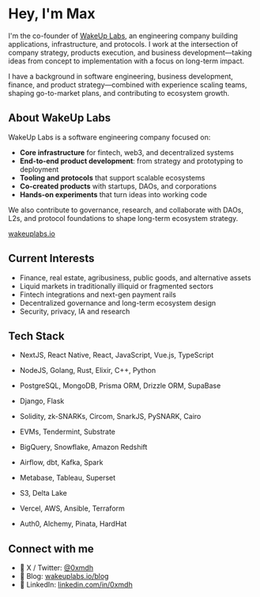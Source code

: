 # Hey, I'm Max 
I'm the co-founder of [WakeUp Labs](https://www.wakeuplabs.io), an engineering company building applications, infrastructure, and protocols. I work at the intersection of company strategy, products execution, and business development—taking ideas from concept to implementation with a focus on long-term impact.

I have a background in software engineering, business development, finance, and product strategy—combined with experience scaling teams, shaping go-to-market plans, and contributing to ecosystem growth.


## About WakeUp Labs

WakeUp Labs is a software engineering company focused on:

- **Core infrastructure** for fintech, web3, and decentralized systems  
- **End-to-end product development**: from strategy and prototyping to deployment  
- **Tooling and protocols** that support scalable ecosystems  
- **Co-created products** with startups, DAOs, and corporations  
- **Hands-on experiments** that turn ideas into working code

We also contribute to governance, research, and collaborate with DAOs, L2s, and protocol foundations to shape long-term ecosystem strategy.

[wakeuplabs.io](https://www.wakeuplabs.io)


## Current Interests

- Finance, real estate, agribusiness, public goods, and alternative assets  
- Liquid markets in traditionally illiquid or fragmented sectors  
- Fintech integrations and next-gen payment rails  
- Decentralized governance and long-term ecosystem design  
- Security, privacy, IA and research  

## Tech Stack

- NextJS, React Native, React, JavaScript, Vue.js, TypeScript

- NodeJS, Golang, Rust, Elixir, C++, Python
- PostgreSQL, MongoDB, Prisma ORM, Drizzle ORM, SupaBase
- Django, Flask

- Solidity, zk-SNARKs, Circom, SnarkJS, PySNARK, Cairo
- EVMs, Tendermint, Substrate

- BigQuery, Snowflake, Amazon Redshift
- Airflow, dbt, Kafka, Spark
- Metabase, Tableau, Superset
- S3, Delta Lake

- Vercel, AWS, Ansible, Terraform

- Auth0, Alchemy, Pinata, HardHat

## Connect with me

- 🧠 X / Twitter: [@0xmdh](https://x.com/0xmdh)
- 📝 Blog: [wakeuplabs.io/blog](https://www.wakeuplabs.io/blog)
- 💼 LinkedIn: [linkedin.com/in/0xmdh](https://www.linkedin.com/in/0xmdh)
